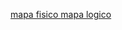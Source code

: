 [mapa fisico ](https://docs.google.com/document/d/1o2HXVo4NU5YNLCRs80GQ1mYCMtivLpcsa4Pp9yzXVN4/edit)
[mapa logico](https://drive.google.com/file/d/1SNqCooSw_zS-dSUKnTjrXHc85jxS5TD7/view)

